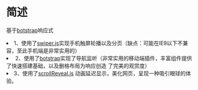 # 简述
基于<a href="http://v3.bootcss.com/">botstrap</a>响应式
<li>1、使用了<a href="http://www.swiper.com.cn/">swiper.js</a>实现手机触屏轮播以及分页（缺点：可能在IE9以下不兼容，至此手机端是非常实用的）</li>
<li> 2、使用了<a href="http://v3.bootcss.com/">botstrap</a>实现了导航监听（非常实用的移动端插件，丰富组件提供了快速搭建基础，以及删格布局为响应创造     了完美的观赏度）
</li>
<li>3、使用了<a href="https://scrollrevealjs.org/">scrollReveal.js</a> 动画延迟显示，美化网页，呈现一种吸引眼球的体验。</li>

